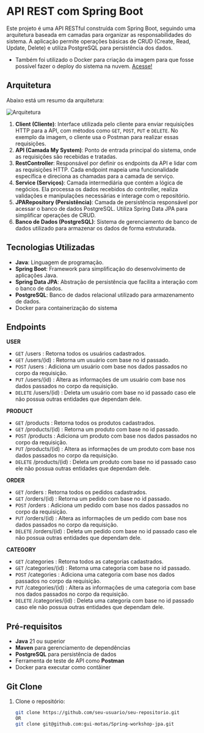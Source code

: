 # API REST com Spring Boot

Este projeto é uma API RESTful construída com Spring Boot, seguindo uma arquitetura baseada em camadas para organizar as responsabilidades do sistema. A aplicação permite operações básicas de CRUD (Create, Read, Update, Delete) e utiliza PostgreSQL para persistência dos dados.
- Também foi utilizado o Docker para criação da imagem para que fosse possível fazer o deploy do sistema na nuvem. [Acesse!](https://workshop-spring-jpa.fly.dev/)
## Arquitetura
Abaixo está um resumo da arquitetura:

![Arquitetura](https://github.com/user-attachments/assets/a24ecdc7-8492-4660-9da9-ce2969da3398)

1. **Client (Cliente)**: Interface utilizada pelo cliente para enviar requisições HTTP para a API, com métodos como `GET`, `POST`, `PUT` e `DELETE`. No exemplo da imagem, o cliente usa o Postman para realizar essas requisições.
2. **API (Camada My System)**: Ponto de entrada principal do sistema, onde as requisições são recebidas e tratadas.
3. **RestController**: Responsável por definir os endpoints da API e lidar com as requisições HTTP. Cada endpoint mapeia uma funcionalidade específica e direciona as chamadas para a camada de serviço.
4. **Service (Serviços)**: Camada intermediária que contém a lógica de negócios. Ela processa os dados recebidos do controller, realiza validações e manipulações necessárias e interage com o repositório.
5. **JPARepository (Persistência)**: Camada de persistência responsável por acessar o banco de dados PostgreSQL. Utiliza Spring Data JPA para simplificar operações de CRUD.
6. **Banco de Dados (PostgreSQL)**: Sistema de gerenciamento de banco de dados utilizado para armazenar os dados de forma estruturada.

## Tecnologias Utilizadas

- **Java**: Linguagem de programação.
- **Spring Boot**: Framework para simplificação do desenvolvimento de aplicações Java.
- **Spring Data JPA**: Abstração de persistência que facilita a interação com o banco de dados.
- **PostgreSQL**: Banco de dados relacional utilizado para armazenamento de dados.
- Docker para containerização do sistema

## **Endpoints**

**USER**

- `GET` /users : Retorna todos os usuários cadastrados.
- `GET` /users/(id) : Retorna um usuário com base no id passado.
- `POST` /users : Adiciona um usuário com base nos dados passados no corpo da requisição.
- `PUT` /users/(id) : Altera as informações de um usuário com base nos dados passados no corpo da requisição.
- `DELETE` /users/(id) : Deleta um usuário com base no id passado caso ele não possua outras entidades que dependam dele.

**PRODUCT**

- `GET` /products : Retorna todos os produtos cadastrados.
- `GET` /products/(id) : Retorna um produto com base no id passado.
- `POST` /products : Adiciona um produto com base nos dados passados no corpo da requisição.
- `PUT` /products/(id) : Altera as informações de um produto com base nos dados passados no corpo da requisição.
- `DELETE` /products/(id) : Deleta um produto com base no id passado caso ele não possua outras entidades que dependam dele.

**ORDER**

- `GET` /orders : Retorna todos os pedidos cadastrados.
- `GET` /orders/(id) : Retorna um pedido com base no id passado.
- `POST` /orders : Adiciona um pedido com base nos dados passados no corpo da requisição.
- `PUT` /orders/(id) : Altera as informações de um pedido com base nos dados passados no corpo da requisição.
- `DELETE` /orders/(id) : Deleta um pedido com base no id passado caso ele não possua outras entidades que dependam dele.

**CATEGORY**

- `GET` /categories : Retorna todos as categorias cadastrados.
- `GET` /categories/(id) : Retorna uma categoria com base no id passado.
- `POST` /categories : Adiciona uma categoria com base nos dados passados no corpo da requisição.
- `PUT` /categories/(id) : Altera as informações de uma categoria com base nos dados passados no corpo da requisição.
- `DELETE` /categories/(id) : Deleta uma categoria com base no id passado caso ele não possua outras entidades que dependam dele. 

## Pré-requisitos

- **Java** 21 ou superior
- **Maven** para gerenciamento de dependências
- **PostgreSQL** para persistência de dados
- Ferramenta de teste de API como **Postman**
- Docker para executar como contâiner

## Git Clone 

1. Clone o repositório:

   ```bash
   git clone https://github.com/seu-usuario/seu-repositorio.git
   OR
   git clone git@github.com:gui-motas/Spring-workshop-jpa.git
   ```
